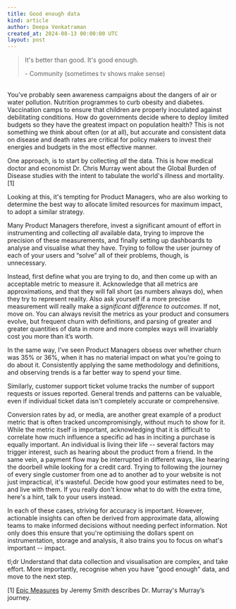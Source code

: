 ```yaml
---
title: Good enough data
kind: article
author: Deepa Venkatraman
created_at: 2024-08-13 00:00:00 UTC
layout: post
---
```

> It's better than good. It's good enough.
>
> \- Community (sometimes tv shows make sense)

\
You've probably seen awareness campaigns about the dangers of air or water pollution. Nutrition programmes to curb obesity and diabetes. Vaccination camps to ensure that children are properly inoculated against debilitating conditions. How do governments decide where to deploy limited budgets so they have the greatest impact on population health? This is not something we think about often (or at all), but accurate and consistent data on disease and death rates are critical for policy makers to invest their energies and budgets in the most effective manner.

One approach, is to start by collecting _all_ the data. This is how medical doctor and economist Dr. Chris Murray went about the Global Burden of Disease studies with the intent to tabulate the world's illness and mortality. [1]

Looking at this, it's tempting for Product Managers, who are also working to determine the best way to allocate limited resources for maximum impact, to adopt a similar strategy. 

Many Product Managers therefore, invest a significant amount of effort in instrumenting and collecting _all_ available data, trying to improve the precision of these measurements, and finally setting up dashboards to analyse and visualise what they have. Trying to follow the user journey of each of your users and “solve” all of their problems, though, is unnecessary. 

Instead, first define what you are trying to do, and then come up with an acceptable metric to measure it. Acknowledge that all metrics are approximations, and that they will fall short (as numbers always do), when they try to represent reality. Also ask yourself if a more precise measurement will really make a _significant difference to outcomes_. If not, move on. You can always revisit the metrics as your product and consumers evolve, but frequent churn with definitions, and parsing of greater and greater quantities of data in more and more complex ways will invariably cost you more than it’s worth.

In the same way, I've seen Product Managers obsess over whether churn was 35% or 36%, when it has no material impact on what you're going to do about it. Consistently applying the same methodology and definitions, and observing trends is a far better way to spend your time.

Similarly, customer support ticket volume tracks the number of support requests or issues reported. General trends and patterns can be valuable, even if individual ticket data isn't completely accurate or comprehensive.

Conversion rates by ad, or media, are another great example of a product metric that is often tracked uncompromisingly, without much to show for it. While the metric itself is important, acknowledging that it is difficult to correlate how much influence a specific ad has in inciting a purchase is equally important. An individual is living their life -- several factors may trigger interest, such as hearing about the product from a friend. In the same vein, a payment flow may be interrupted in different ways, like hearing the doorbell while looking for a credit card. Trying to following the journey of every single customer from one ad to another ad to your website is not just impractical, it's wasteful. Decide how good your estimates need to be, and live with them. If you really don't know what to do with the extra time, here's a hint, talk to your users instead.

In each of these cases, striving for accuracy is important. However, actionable insights can often be derived from approximate data, allowing teams to make informed decisions without needing perfect information. Not only does this ensure that you're optimising the dollars spent on instrumentation, storage and analysis, it also trains you to focus on what's important -- impact.

tl;dr Understand that data collection and visualisation are complex, and take effort. More importantly, recognise when you have "good enough" data, and move to the next step.

[1]
[Epic Measures](https://www.goodreads.com/book/show/22693187-epic-measures) by Jeremy Smith describes Dr. Murray's Murray’s journey. 
